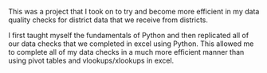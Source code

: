 This was a project that I took on to try and become more efficient in my data quality checks for district data that we receive from districts. 

I first taught myself the fundamentals of Python and then replicated all of our data checks that we completed in excel using Python. This allowed me to complete 
all of my data checks in a much more efficient manner than using pivot tables and vlookups/xlookups in excel. 

